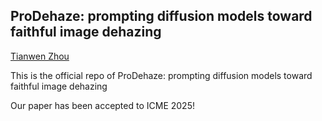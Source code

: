 ## ProDehaze: prompting diffusion models toward faithful image dehazing

[Tianwen Zhou](https://zhoutianwen.com/)

This is the official repo of ProDehaze: prompting diffusion models toward faithful image dehazing

Our paper has been accepted to ICME 2025!

